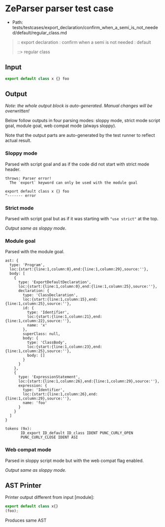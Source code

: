 # ZeParser parser test case

- Path: tests/testcases/export_declaration/confirm_when_a_semi_is_not_needed/default/regular_class.md

> :: export declaration : confirm when a semi is not needed : default
>
> ::> regular class

## Input

`````js
export default class x {} foo
`````

## Output

_Note: the whole output block is auto-generated. Manual changes will be overwritten!_

Below follow outputs in four parsing modes: sloppy mode, strict mode script goal, module goal, web compat mode (always sloppy).

Note that the output parts are auto-generated by the test runner to reflect actual result.

### Sloppy mode

Parsed with script goal and as if the code did not start with strict mode header.

`````
throws: Parser error!
  The `export` keyword can only be used with the module goal

export default class x {} foo
^------- error
`````

### Strict mode

Parsed with script goal but as if it was starting with `"use strict"` at the top.

_Output same as sloppy mode._

### Module goal

Parsed with the module goal.

`````
ast: {
  type: 'Program',
  loc:{start:{line:1,column:0},end:{line:1,column:29},source:''},
  body: [
    {
      type: 'ExportDefaultDeclaration',
      loc:{start:{line:1,column:0},end:{line:1,column:25},source:''},
      declaration: {
        type: 'ClassDeclaration',
        loc:{start:{line:1,column:15},end:{line:1,column:25},source:''},
        id: {
          type: 'Identifier',
          loc:{start:{line:1,column:21},end:{line:1,column:22},source:''},
          name: 'x'
        },
        superClass: null,
        body: {
          type: 'ClassBody',
          loc:{start:{line:1,column:23},end:{line:1,column:25},source:''},
          body: []
        }
      }
    },
    {
      type: 'ExpressionStatement',
      loc:{start:{line:1,column:26},end:{line:1,column:29},source:''},
      expression: {
        type: 'Identifier',
        loc:{start:{line:1,column:26},end:{line:1,column:29},source:''},
        name: 'foo'
      }
    }
  ]
}

tokens (9x):
       ID_export ID_default ID_class IDENT PUNC_CURLY_OPEN
       PUNC_CURLY_CLOSE IDENT ASI
`````


### Web compat mode

Parsed in sloppy script mode but with the web compat flag enabled.

_Output same as sloppy mode._

## AST Printer

Printer output different from input [module]:

````js
export default class x{}
(foo);
````

Produces same AST
